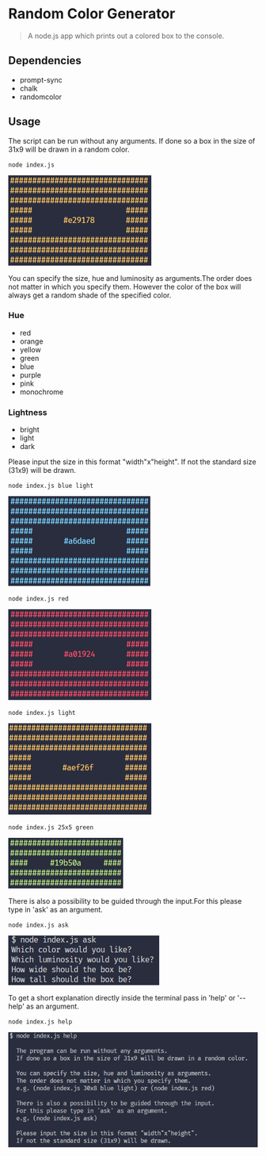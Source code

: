 # Random Color Generator

> A node.js app which prints out a colored box to the console.

## Dependencies

- prompt-sync
- chalk
- randomcolor

## Usage

The script can be run without any arguments. If done so a box in the size of 31x9 will be drawn in a random color.

```terminal
node index.js
```

![Random colored box](./images/standard.png)

You can specify the size, hue and luminosity as arguments.The order does not matter in which you specify them. However the color of the box will always get a random shade of the specified color.

### Hue

- red
- orange
- yellow
- green
- blue
- purple
- pink
- monochrome

### Lightness

- bright
- light
- dark

Please input the size in this format "width"x"height". If not the standard size (31x9) will be drawn.

```terminal
node index.js blue light
```

![Light blue colored box](./images/blue_light.png)

```terminal
node index.js red
```

![Red colored box](./images/red.png)

```terminal
node index.js light
```

![Box in a light random color](./images/light.png)

```terminal
node index.js 25x5 green
```

![Green colored 25x5 box](./images/green.png)

There is also a possibility to be guided through the input.For this please type in 'ask' as an argument.

```terminal
node index.js ask
```

![Preview of output with ask as argument](./images/ask.png)

To get a short explanation directly inside the terminal pass in 'help' or '--help' as an argument.

```terminal
node index.js help
```

![Preview of output with help as argument](./images/help.png)
